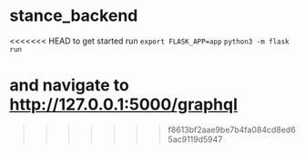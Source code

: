 # stance_backend
<<<<<<< HEAD
to get started run
`export FLASK_APP=app`
`python3 -m flask run`

and navigate to http://127.0.0.1:5000/graphql
=======
>>>>>>> f8613bf2aae9be7b4fa084cd8ed65ac9119d5947
